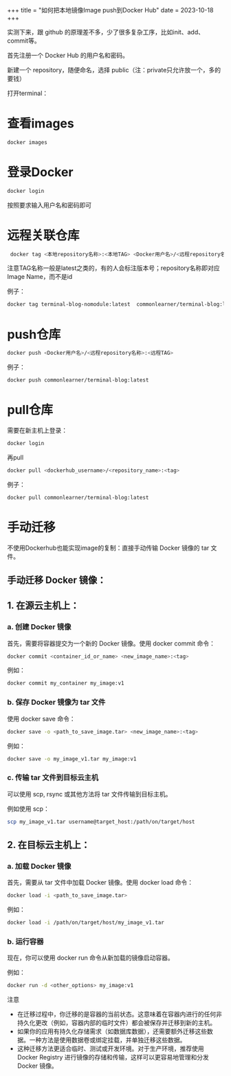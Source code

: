 +++
title = "如何把本地镜像Image push到Docker Hub"
date = 2023-10-18
+++


实测下来，跟 github 的原理差不多，少了很多复杂工序，比如init、add、commit等。

首先注册一个 Docker Hub 的用户名和密码。

新建一个 repository，随便命名，选择 public（注：private只允许放一个，多的要钱）

打开terminal：

# 查看images

```bash
docker images
```

# 登录Docker

```bash
docker login
```

按照要求输入用户名和密码即可

# 远程关联仓库

```bash
 docker tag <本地repository名称>:<本地TAG> <Docker用户名>/<远程repository名称>:<远程TAG>
```

注意TAG名称一般是latest之类的，有的人会标注版本号；repository名称即对应Image Name，而不是id

 例子：

```bash
docker tag terminal-blog-nomodule:latest  commonlearner/terminal-blog:latest
```

# push仓库

```bash
docker push <Docker用户名>/<远程repository名称>:<远程TAG>
```

例子：

```bash
docker push commonlearner/terminal-blog:latest
```

# pull仓库

需要在新主机上登录：

```bash
docker login
```

再pull

```bash
docker pull <dockerhub_username>/<repository_name>:<tag>
```

例子：

```bash
docker pull commonlearner/terminal-blog:latest
```

# 手动迁移

不使用Dockerhub也能实现image的复制：直接手动传输 Docker 镜像的 tar 文件。

## 手动迁移 Docker 镜像：

## 1. 在源云主机上：

### a. 创建 Docker 镜像

首先，需要将容器提交为一个新的 Docker 镜像。使用 docker commit 命令：

```bash
docker commit <container_id_or_name> <new_image_name>:<tag>
```

例如：

```bash
docker commit my_container my_image:v1
```

### b. 保存 Docker 镜像为 tar 文件

使用 docker save 命令：

```bash
docker save -o <path_to_save_image.tar> <new_image_name>:<tag>
```

例如：

```bash
docker save -o my_image_v1.tar my_image:v1
```

### c. 传输 tar 文件到目标云主机

可以使用 scp, rsync 或其他方法将 tar 文件传输到目标主机。

例如使用 scp：

```bash
scp my_image_v1.tar username@target_host:/path/on/target/host
```

## 2. 在目标云主机上：

### a. 加载 Docker 镜像

首先，需要从 tar 文件中加载 Docker 镜像。使用 docker load 命令：

```bash
docker load -i <path_to_save_image.tar>
```

例如：

```bash
docker load -i /path/on/target/host/my_image_v1.tar
```

### b. 运行容器

现在，你可以使用 docker run 命令从新加载的镜像启动容器。

例如：

```bash
docker run -d <other_options> my_image:v1
````

注意
- 在迁移过程中，你迁移的是容器的当前状态。这意味着在容器内进行的任何非持久化更改（例如，容器内部的临时文件）都会被保存并迁移到新的主机。
- 如果你的应用有持久化存储需求（如数据库数据），还需要额外迁移这些数据。一种方法是使用数据卷或绑定挂载，并单独迁移这些数据。
- 这种迁移方法更适合临时、测试或开发环境。对于生产环境，推荐使用 Docker Registry 进行镜像的存储和传输，这样可以更容易地管理和分发 Docker 镜像。


